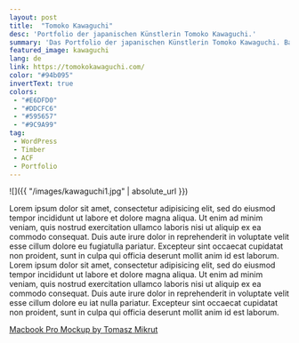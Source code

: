 ```yaml
---
layout: post
title:  "Tomoko Kawaguchi"
desc: 'Portfolio der japanischen Künstlerin Tomoko Kawaguchi.'
summary: 'Das Portfolio der japanischen Künstlerin Tomoko Kawaguchi. Basierend auf ihren eigenen Entwürfen wurde ein schlichtes Design ausgearbeitet das ihre Bilder in den Vordergrund rücken lässt. Für internationales Publikum wurde Mehrsprachigkeit bedacht.'
featured_image: kawaguchi
lang: de
link: https://tomokokawaguchi.com/
color: "#94b095"
invertText: true
colors:
 - "#E6DFD0"
 - "#DDCFC6"
 - "#595657"
 - "#9C9A99"
tag:
 - WordPress
 - Timber
 - ACF
 - Portfolio
---
```



![]({{ "/images/kawaguchi1.jpg" | absolute_url }})

Lorem ipsum dolor sit amet, consectetur adipisicing elit, sed do eiusmod tempor incididunt ut labore et dolore magna aliqua. Ut enim ad minim veniam, quis nostrud exercitation ullamco laboris nisi ut aliquip ex ea commodo consequat. Duis aute irure dolor in reprehenderit in voluptate velit esse cillum dolore eu fugiatulla pariatur. Excepteur sint occaecat cupidatat non proident, sunt in culpa qui officia deserunt mollit anim id est laborum.
Lorem ipsum dolor sit amet, consectetur adipisicing elit, sed do eiusmod tempor incididunt ut labore et dolore magna aliqua. Ut enim ad minim veniam, quis nostrud exercitation ullamco laboris nisi ut aliquip ex ea commodo consequat. Duis aute irure dolor in reprehenderit in voluptate velit esse cillum dolore eu iat nulla pariatur. Excepteur sint occaecat cupidatat non proident, sunt in culpa qui officia deserunt mollit anim id est laborum.


[Macbook Pro Mockup by Tomasz Mikrut](https://www.behance.net/gallery/60994081/Mockup-Macbook-Pro-(2017))
